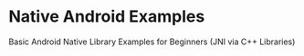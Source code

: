 # Native Android Examples
Basic Android Native Library Examples for Beginners (JNI via C++ Libraries)
